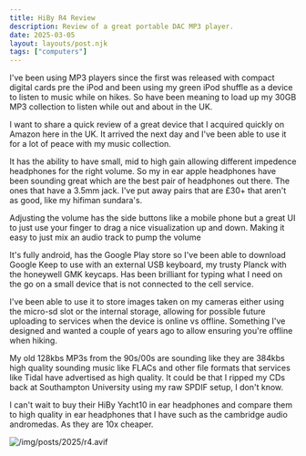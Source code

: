 ```yaml
---
title: HiBy R4 Review
description: Review of a great portable DAC MP3 player.
date: 2025-03-05
layout: layouts/post.njk
tags: ["computers"]
---
```


I've been using MP3 players since the first was released with compact digital cards pre the iPod and been using my green iPod shuffle as a device to listen to music while on hikes. So have been meaning to load up my 30GB MP3 collection to listen while out and about in the UK.

I want to share a quick review of a great device that I acquired quickly on Amazon here in the UK. It arrived the next day and I've been able to use it for a lot of peace with my music collection. 

It has the ability to have small, mid to high gain allowing different impedence headphones for the right volume. So my in ear apple headphones have been sounding great which are the best pair of headphones out there. The ones that have a 3.5mm jack. I've put away pairs that are £30+ that aren't as good, like my hifiman sundara's.

Adjusting the volume has the side buttons like a mobile phone but a great UI to just use your finger to drag a nice visualization up and down. Making it easy to just mix an audio track to pump the volume 

It's fully android, has the Google Play store so I've been able to download Google Keep to use with an external USB keyboard, my trusty Planck with the honeywell GMK keycaps. Has been brilliant for typing what I need on the go on a small device that is not connected to the cell service.

I've been able to use it to store images taken on my cameras either using the micro-sd slot or the internal storage, allowing for possible future uploading to services when the device is online vs offline. Something I've designed and wanted a couple of years ago to allow ensuring you're offline when hiking.

My old 128kbs MP3s from the 90s/00s are sounding like they are 384kbs high quality sounding music like FLACs and other file formats that services like Tidal have advertised as high quality. It could be that I ripped my CDs back at Southampton University using my raw SPDIF setup, I don't know.

I can't wait to buy their HiBy Yacht10 in ear headphones and compare them to high quality in ear headphones that I have such as the cambridge audio andromedas. As they are 10x cheaper.

![/img/posts/2025/r4.avif](/img/posts/2025/r4.avif)
